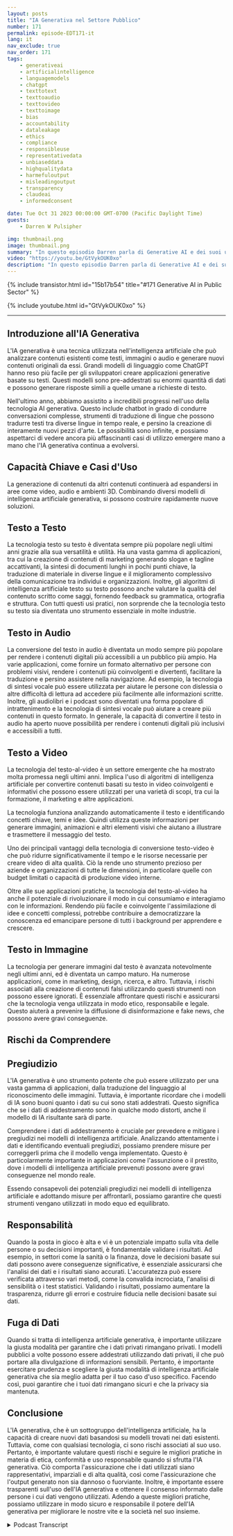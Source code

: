 ```yaml
---
layout: posts
title: "IA Generativa nel Settore Pubblico"
number: 171
permalink: episode-EDT171-it
lang: it
nav_exclude: true
nav_order: 171
tags:
    - generativeai
    - artificialintelligence
    - languagemodels
    - chatgpt
    - texttotext
    - texttoaudio
    - texttovideo
    - texttoimage
    - bias
    - accountability
    - dataleakage
    - ethics
    - compliance
    - responsibleuse
    - representativedata
    - unbiaseddata
    - highqualitydata
    - harmefuloutput
    - misleadingoutput
    - transparency
    - claudeai
    - informedconsent

date: Tue Oct 31 2023 00:00:00 GMT-0700 (Pacific Daylight Time)
guests:
    - Darren W Pulsipher

img: thumbnail.png
image: thumbnail.png
summary: "In questo episodio Darren parla di Generative AI e dei suoi utilizzi pratici. La Generative AI sta esplodendo con nuove capacità come la creazione di testo, immagini, video e audio. Tuttavia, ci sono rischi come il pregiudizio, la responsabilità e la perdita di dati che devono essere affrontati."
video: "https://youtu.be/GtVykOUK0xo"
description: "In questo episodio Darren parla di Generative AI e dei suoi utilizzi pratici. La Generative AI sta esplodendo con nuove capacità come la creazione di testo, immagini, video e audio. Tuttavia, ci sono rischi come il pregiudizio, la responsabilità e la perdita di dati che devono essere affrontati."
---
```


<div>
{% include transistor.html id="15b17b54" title="#171 Generative AI in Public Sector" %}

{% include youtube.html id="GtVykOUK0xo" %}
</div>

---

## Introduzione all'IA Generativa

L'IA generativa è una tecnica utilizzata nell'intelligenza artificiale che può analizzare contenuti esistenti come testi, immagini o audio e generare nuovi contenuti originali da essi. Grandi modelli di linguaggio come ChatGPT hanno reso più facile per gli sviluppatori creare applicazioni generative basate su testi. Questi modelli sono pre-addestrati su enormi quantità di dati e possono generare risposte simili a quelle umane a richieste di testo.

Nell'ultimo anno, abbiamo assistito a incredibili progressi nell'uso della tecnologia AI generativa. Questo include chatbot in grado di condurre conversazioni complesse, strumenti di traduzione di lingue che possono tradurre testi tra diverse lingue in tempo reale, e persino la creazione di interamente nuovi pezzi d'arte. Le possibilità sono infinite, e possiamo aspettarci di vedere ancora più affascinanti casi di utilizzo emergere mano a mano che l'IA generativa continua a evolversi.

## Capacità Chiave e Casi d'Uso

La generazione di contenuti da altri contenuti continuerà ad espandersi in aree come video, audio e ambienti 3D. Combinando diversi modelli di intelligenza artificiale generativa, si possono costruire rapidamente nuove soluzioni.

## Testo a Testo

La tecnologia testo su testo è diventata sempre più popolare negli ultimi anni grazie alla sua versatilità e utilità. Ha una vasta gamma di applicazioni, tra cui la creazione di contenuti di marketing generando slogan e tagline accattivanti, la sintesi di documenti lunghi in pochi punti chiave, la traduzione di materiale in diverse lingue e il miglioramento complessivo della comunicazione tra individui e organizzazioni. Inoltre, gli algoritmi di intelligenza artificiale testo su testo possono anche valutare la qualità del contenuto scritto come saggi, fornendo feedback su grammatica, ortografia e struttura. Con tutti questi usi pratici, non sorprende che la tecnologia testo su testo sia diventata uno strumento essenziale in molte industrie.

## Testo in Audio

La conversione del testo in audio è diventata un modo sempre più popolare per rendere i contenuti digitali più accessibili a un pubblico più ampio. Ha varie applicazioni, come fornire un formato alternativo per persone con problemi visivi, rendere i contenuti più coinvolgenti e divertenti, facilitare la traduzione e persino assistere nella navigazione. Ad esempio, la tecnologia di sintesi vocale può essere utilizzata per aiutare le persone con dislessia o altre difficoltà di lettura ad accedere più facilmente alle informazioni scritte. Inoltre, gli audiolibri e i podcast sono diventati una forma popolare di intrattenimento e la tecnologia di sintesi vocale può aiutare a creare più contenuti in questo formato. In generale, la capacità di convertire il testo in audio ha aperto nuove possibilità per rendere i contenuti digitali più inclusivi e accessibili a tutti.

## Testo a Video

La tecnologia del testo-al-video è un settore emergente che ha mostrato molta promessa negli ultimi anni. Implica l'uso di algoritmi di intelligenza artificiale per convertire contenuti basati su testo in video coinvolgenti e informativi che possono essere utilizzati per una varietà di scopi, tra cui la formazione, il marketing e altre applicazioni.

La tecnologia funziona analizzando automaticamente il testo e identificando concetti chiave, temi e idee. Quindi utilizza queste informazioni per generare immagini, animazioni e altri elementi visivi che aiutano a illustrare e trasmettere il messaggio del testo.

Uno dei principali vantaggi della tecnologia di conversione testo-video è che può ridurre significativamente il tempo e le risorse necessarie per creare video di alta qualità. Ciò la rende uno strumento prezioso per aziende e organizzazioni di tutte le dimensioni, in particolare quelle con budget limitati o capacità di produzione video interne.

Oltre alle sue applicazioni pratiche, la tecnologia del testo-al-video ha anche il potenziale di rivoluzionare il modo in cui consumiamo e interagiamo con le informazioni. Rendendo più facile e coinvolgente l'assimilazione di idee e concetti complessi, potrebbe contribuire a democratizzare la conoscenza ed emancipare persone di tutti i background per apprendere e crescere.

## Testo in Immagine

La tecnologia per generare immagini dal testo è avanzata notevolmente negli ultimi anni, ed è diventata un campo maturo. Ha numerose applicazioni, come in marketing, design, ricerca, e altro. Tuttavia, i rischi associati alla creazione di contenuti falsi utilizzando questi strumenti non possono essere ignorati. È essenziale affrontare questi rischi e assicurarsi che la tecnologia venga utilizzata in modo etico, responsabile e legale. Questo aiuterà a prevenire la diffusione di disinformazione e fake news, che possono avere gravi conseguenze.

## Rischi da Comprendere

## Pregiudizio

L'IA generativa è uno strumento potente che può essere utilizzato per una vasta gamma di applicazioni, dalla traduzione del linguaggio al riconoscimento delle immagini. Tuttavia, è importante ricordare che i modelli di IA sono buoni quanto i dati su cui sono stati addestrati. Questo significa che se i dati di addestramento sono in qualche modo distorti, anche il modello di IA risultante sarà di parte.

Comprendere i dati di addestramento è cruciale per prevedere e mitigare i pregiudizi nei modelli di intelligenza artificiale. Analizzando attentamente i dati e identificando eventuali pregiudizi, possiamo prendere misure per correggerli prima che il modello venga implementato. Questo è particolarmente importante in applicazioni come l'assunzione o il prestito, dove i modelli di intelligenza artificiale prevenuti possono avere gravi conseguenze nel mondo reale.

Essendo consapevoli dei potenziali pregiudizi nei modelli di intelligenza artificiale e adottando misure per affrontarli, possiamo garantire che questi strumenti vengano utilizzati in modo equo ed equilibrato.

## Responsabilità

Quando la posta in gioco è alta e vi è un potenziale impatto sulla vita delle persone o su decisioni importanti, è fondamentale validare i risultati. Ad esempio, in settori come la sanità o la finanza, dove le decisioni basate sui dati possono avere conseguenze significative, è essenziale assicurarsi che l'analisi dei dati e i risultati siano accurati. L'accuratezza può essere verificata attraverso vari metodi, come la convalida incrociata, l'analisi di sensibilità o i test statistici. Validando i risultati, possiamo aumentare la trasparenza, ridurre gli errori e costruire fiducia nelle decisioni basate sui dati.

## Fuga di Dati

Quando si tratta di intelligenza artificiale generativa, è importante utilizzare la giusta modalità per garantire che i dati privati rimangano privati. I modelli pubblici a volte possono essere addestrati utilizzando dati privati, il che può portare alla divulgazione di informazioni sensibili. Pertanto, è importante esercitare prudenza e scegliere la giusta modalità di intelligenza artificiale generativa che sia meglio adatta per il tuo caso d'uso specifico. Facendo così, puoi garantire che i tuoi dati rimangano sicuri e che la privacy sia mantenuta.

## Conclusione

L'IA generativa, che è un sottogruppo dell'intelligenza artificiale, ha la capacità di creare nuovi dati basandosi su modelli trovati nei dati esistenti. Tuttavia, come con qualsiasi tecnologia, ci sono rischi associati al suo uso. Pertanto, è importante valutare questi rischi e seguire le migliori pratiche in materia di etica, conformità e uso responsabile quando si sfrutta l'IA generativa. Ciò comporta l'assicurazione che i dati utilizzati siano rappresentativi, imparziali e di alta qualità, così come l'assicurazione che l'output generato non sia dannoso o fuorviante. Inoltre, è importante essere trasparenti sull'uso dell'IA generativa e ottenere il consenso informato dalle persone i cui dati vengono utilizzati. Adendo a queste migliori pratiche, possiamo utilizzare in modo sicuro e responsabile il potere dell'IA generativa per migliorare le nostre vite e la società nel suo insieme.



<details>
<summary> Podcast Transcript </summary>

<p></p>

</details>
